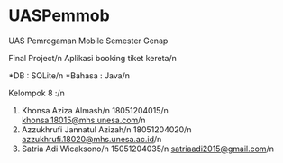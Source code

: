 # UASPemmob
UAS Pemrogaman Mobile Semester Genap

Final Project/n
Aplikasi booking tiket kereta/n

*DB : SQLite/n
*Bahasa : Java/n

Kelompok 8 :/n
1. Khonsa Aziza Almash/n
   18051204015/n
   khonsa.18015@mhs.unesa.com/n
2. Azzukhrufi Jannatul Azizah/n
   18051204020/n
   azzukhrufi.18020@mhs.unesa.ac.id/n
3. Satria Adi Wicaksono/n
   15051204035/n
   satriaadi2015@gmail.com/n
